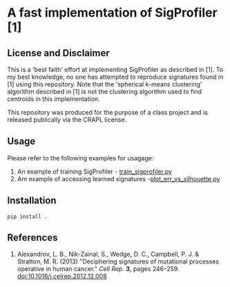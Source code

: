 # A fast implementation of SigProfiler [1]

## License and Disclaimer

This is a 'best faith' effort at implementing SigProfiler as described in [1]. To my best knowledge, no one has attempted to reproduce signatures found in [1] using this repository. Note that the 'spherical k-means clustering' algorithm described in [1] is not the clustering algorithm used to find centroids in this implementation.

This repository was produced for the purpose of a class project and is released publically via the CRAPL license.

## Usage

Please refer to the following examples for usagage:
1. An example of training SigProfiler - [train_sigprofiler.py](https://github.com/theJasonFan/Reproducing-NikZainal2016/blob/master/scripts/train_sigprofiler.py)
2. Am example of accessing learned signatures -[plot_err_vs_silhouette.py](https://github.com/theJasonFan/Reproducing-NikZainal2016/blob/master/scripts/plot_err_vs_silhouette.py)

## Installation
    pip install .

## References

1. Alexandrov, L. B., Nik-Zainal, S., Wedge, D. C., Campbell, P. J. & Stratton, M. R. (2013) "Deciphering signatures of mutational processes operative in human cancer." _Cell Rep._  **3**, pages 246–259. [doi:10.1016/j.celrep.2012.12.008](https://doi.org/10.1016/j.celrep.2012.12.008)